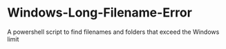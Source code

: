 # Windows-Long-Filename-Error
A powershell script to find filenames and folders that exceed the Windows limit
